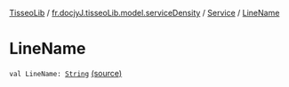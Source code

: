[TisseoLib](../../index.md) / [fr.docjyJ.tisseoLib.model.serviceDensity](../index.md) / [Service](index.md) / [LineName](./-line-name.md)

# LineName

`val LineName: `[`String`](https://kotlinlang.org/api/latest/jvm/stdlib/kotlin/-string/index.html) [(source)](https://github.com/docjyJ/TisseoLib/tree/master/src/main/kotlin/fr/docjyJ/tisseoLib/model/serviceDensity/Service.kt#L7)